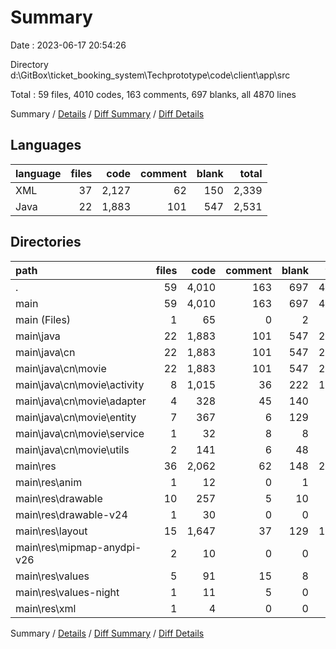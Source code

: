 # Summary

Date : 2023-06-17 20:54:26

Directory d:\\GitBox\\ticket_booking_system\\Techprototype\\code\\client\\app\\src

Total : 59 files,  4010 codes, 163 comments, 697 blanks, all 4870 lines

Summary / [Details](details.md) / [Diff Summary](diff.md) / [Diff Details](diff-details.md)

## Languages
| language | files | code | comment | blank | total |
| :--- | ---: | ---: | ---: | ---: | ---: |
| XML | 37 | 2,127 | 62 | 150 | 2,339 |
| Java | 22 | 1,883 | 101 | 547 | 2,531 |

## Directories
| path | files | code | comment | blank | total |
| :--- | ---: | ---: | ---: | ---: | ---: |
| . | 59 | 4,010 | 163 | 697 | 4,870 |
| main | 59 | 4,010 | 163 | 697 | 4,870 |
| main (Files) | 1 | 65 | 0 | 2 | 67 |
| main\\java | 22 | 1,883 | 101 | 547 | 2,531 |
| main\\java\\cn | 22 | 1,883 | 101 | 547 | 2,531 |
| main\\java\\cn\\movie | 22 | 1,883 | 101 | 547 | 2,531 |
| main\\java\\cn\\movie\\activity | 8 | 1,015 | 36 | 222 | 1,273 |
| main\\java\\cn\\movie\\adapter | 4 | 328 | 45 | 140 | 513 |
| main\\java\\cn\\movie\\entity | 7 | 367 | 6 | 129 | 502 |
| main\\java\\cn\\movie\\service | 1 | 32 | 8 | 8 | 48 |
| main\\java\\cn\\movie\\utils | 2 | 141 | 6 | 48 | 195 |
| main\\res | 36 | 2,062 | 62 | 148 | 2,272 |
| main\\res\\anim | 1 | 12 | 0 | 1 | 13 |
| main\\res\\drawable | 10 | 257 | 5 | 10 | 272 |
| main\\res\\drawable-v24 | 1 | 30 | 0 | 0 | 30 |
| main\\res\\layout | 15 | 1,647 | 37 | 129 | 1,813 |
| main\\res\\mipmap-anydpi-v26 | 2 | 10 | 0 | 0 | 10 |
| main\\res\\values | 5 | 91 | 15 | 8 | 114 |
| main\\res\\values-night | 1 | 11 | 5 | 0 | 16 |
| main\\res\\xml | 1 | 4 | 0 | 0 | 4 |

Summary / [Details](details.md) / [Diff Summary](diff.md) / [Diff Details](diff-details.md)